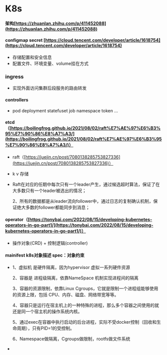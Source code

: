 # K8s

#### 架构[https://zhuanlan.zhihu.com/p/411452088](https://zhuanlan.zhihu.com/p/411452088)

#### configmap secret [https://cloud.tencent.com/developer/article/1618754](https://cloud.tencent.com/developer/article/1618754)

* 存储配置和安全信息
* 配置文件、环境变量、volume挂在方式

### ingress

* 实现外面访问集群后段服务的路由转发

#### controllers

* pod deployment statefuset job namespace token ...

#### etcd （[https://boilingfrog.github.io/2021/08/02/raft%E7%AE%97%E6%B3%95%E7%90%86%E8%A7%A3/](https://boilingfrog.github.io/2021/08/02/raft%E7%AE%97%E6%B3%95%E7%90%86%E8%A7%A3/)）

* raft（[https://juejin.cn/post/7080138285753827336](https://juejin.cn/post/7080138285753827336)）
* k v 存储
*   Raft在对应的任期中每次只有一个leader产生，通过候选超时算法，保证了在大多数只有一个leader被选出的情况；

    2、所有的数据都是从leader流向follower中，通过日志的复制确认机制，保证绝大多数的follower都能同步到消息；

#### operator（[https://tonybai.com/2022/08/15/developing-kubernetes-operators-in-go-part1/](https://tonybai.com/2022/08/15/developing-kubernetes-operators-in-go-part1/)）

* 操作对象(CRD) + 控制逻辑(controller)

#### mainifest k8s对象描述 spec：对象约束 





*   1、虚拟机 是硬件隔离，因为hypervisor 虚拟一系列硬件资源

    2、容器是 进程级隔离，依靠NameSpace 机制实现进程间的隔离

    3、容器的资源限制，依靠Linux Cgroups，它就是限制一个进程组能够使用的资源上限，包括 CPU、内存、磁盘、网络带宽等等。

    4、容器只是运行在宿主机上的一种特殊的进程，那么多个容器之间使用的就还是同一个宿主机的操作系统内核。

    5、通过exec在容器中执行启动的后台进程，实际不受docker控制（回收和生命周期），只有PID=1的受控制。

    6、Namespace做隔离，Cgroups做限制，rootfs做文件系统
*

